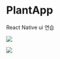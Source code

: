 # PlantApp
React Native ui 연습


![](https://s3.us-west-2.amazonaws.com/secure.notion-static.com/649cb262-6b41-47bd-8ad9-3a1624cde6f6/Untitled.png?X-Amz-Algorithm=AWS4-HMAC-SHA256&X-Amz-Credential=AKIAT73L2G45O3KS52Y5%2F20211112%2Fus-west-2%2Fs3%2Faws4_request&X-Amz-Date=20211112T031722Z&X-Amz-Expires=86400&X-Amz-Signature=0985778d8108b75b76ecb791424dd5d199b4d89e245d22aa420c86d5794bcaf4&X-Amz-SignedHeaders=host&response-content-disposition=filename%20%3D%22Untitled.png%22)

![](https://s3.us-west-2.amazonaws.com/secure.notion-static.com/d1a579b5-02c4-46f9-adae-093d31920768/Untitled.png?X-Amz-Algorithm=AWS4-HMAC-SHA256&X-Amz-Credential=AKIAT73L2G45O3KS52Y5%2F20211112%2Fus-west-2%2Fs3%2Faws4_request&X-Amz-Date=20211112T031642Z&X-Amz-Expires=86400&X-Amz-Signature=7ea3be473c4230c29e82f53d0fc316981f049d877227a278a84682b085d7fdc5&X-Amz-SignedHeaders=host&response-content-disposition=filename%20%3D%22Untitled.png%22)
